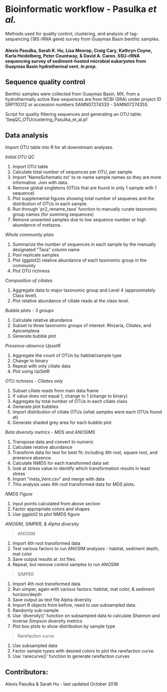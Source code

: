 # Bioinformatic workflow - Pasulka *et al.*
Methods used for quality control, clustering, and analysis of tag-sequencing (18S rRNA gene) survey from Guaymas Basin benthic samples.

#### Alexis Pasulka, Sarah K. Hu, Lisa Mesrop, Craig Cary, Kathryn Coyne, Karla Heidelberg, Peter Countway, & David A. Caron. SSU-rRNA sequencing survey of sediment-hosted microbial eukaryotes from Guaymas Basin hydrothermal vent. _In prep._

## Sequence quality control
Benthic samples were collected from Guaymas Basin, MX, from a hydrothermally active 
Raw sequences are from NCBI (SRA) under project ID SRP110312 or accession numbers SAMN07274333 - SAMN07274355.

Script for quality filtering sequences and generating an OTU table: 'SeqQC_OTUclustering_Pasulka_et_al.pl'

## Data analysis

Import OTU table into R for all downstream analyses.

*Initial OTU QC*
1. Import OTU table
2. Calculate total number of sequences per OTU, per sample
3. Import 'NameSchematic.txt' to re-name sample names so they are more informative. Join with data.
4. Remove global singletons (OTUs that are found in only 1 sample with 1 sequence)
5. Plot supplemental figures showing total number of sequenes and the distribution of OTUs in each sample.
6. Run through 'pr2_rename_taxa' function to manually curate taxonomic group names (for summing sequences)
7. Remove unwanted samples due to low sequence number or high abundance of metazoa.

*Whole community plots*
1. Summarize the number of sequences in each sample by the manually designated "Taxa" column name
2. Pool replicate samples
3. Plot (ggplot2) relative abundance of each taxonomic group in the community
4. Plot OTU richness

*Composition of ciliates*
1. Aggregate data to major taxonomic group and Level 4 (approximately Class level).
2. Plot relative abundance of ciliate reads at the class level.

*Bubble plots - 3 groups*
1. Calculate relative abundance
2. Subset to three taxonomic groups of interest: Rhizaria, Ciliates, and Apicomplexa
3. Generate bubble plot

*Presence-absence UpsetR*
1. Aggregate the count of OTUs by habitat/sample type
2. Change to binary
3. Repeat with only ciliate data
4. Plot using UpSetR

*OTU richness - Ciliates only*
1. Subset ciliate reads from main data frame
2. If value does not equal 1, change to 1 (change to binary)
3. Aggregate by total number of OTUs in each ciliate class
4. Generate plot bubbles
5. Import distribution of ciliate OTUs (what samples were each OTUs found at)
6. Generate shaded grey area for each bubble plot

*Beta diversity metrics - MDS and ANOSIMS*
1. Transpose data and convert to numeric
2. Calculate relative abundance
3. Transform data for test for best fit: including 4th root, square root, and presence absence.
4. Calculate NMDS for each transformed data set
5. look at stress value to identify which transformation results in least stress
6. Import "meta_Vent.csv" and merge with data
7. This analysis uses 4th root transformed data for MDS plots.

*NMDS Figure*
1. Input points calculated from above section
2. Factor appropriate colors and shapes
3. Use ggplot2 to plot NMDS figure

*ANOSIM, SIMPER, & Alpha diversity*
> ANOSIM
1. Import 4th root transformed data
2. Test various factors to run ANOSIM analyses - habitat, sediment depth, mat color
3. Save output results at .txt files.
4. Repeat, but remove control samples to run ANOSIM
> SIMPER
1. Import 4th root transformed data
2. Run simper, again with various factors: habitat, mat color, & sediment horizon/depth
3. Save output as text file
Alpha diversity
1. Import R objects from before, need to use subsampled data.
2. Randomly sub-sample
3. Use 'diversity()' function on subsampled data to calculate Shannon and Inverse Simpson diversity metrics
4. Plot box plots to show distribution by sample type
> Rarefaction curve
1. Use subsampled data
2. Factor sample types with desired colors to plot the rarefaction curve.
3. Use 'rarecurve()' function to generate rarefaction curves


## Contributors:
Alexis Pasulka & Sarah Hu - last updated October 2018
